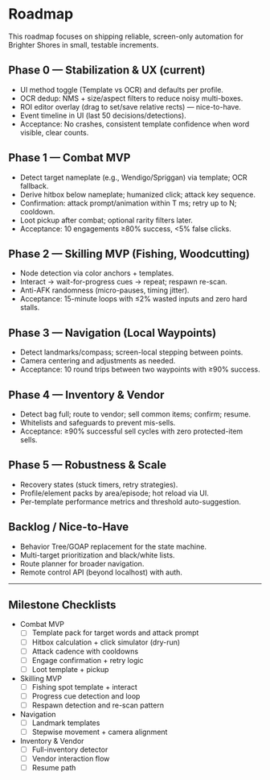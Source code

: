 # Roadmap

This roadmap focuses on shipping reliable, screen-only automation for Brighter Shores in small, testable increments.

## Phase 0 — Stabilization & UX (current)
- UI method toggle (Template vs OCR) and defaults per profile.
- OCR dedup: NMS + size/aspect filters to reduce noisy multi-boxes.
- ROI editor overlay (drag to set/save relative rects) — nice-to-have.
- Event timeline in UI (last 50 decisions/detections).
- Acceptance: No crashes, consistent template confidence when word visible, clear counts.

## Phase 1 — Combat MVP
- Detect target nameplate (e.g., Wendigo/Spriggan) via template; OCR fallback.
- Derive hitbox below nameplate; humanized click; attack key sequence.
- Confirmation: attack prompt/animation within T ms; retry up to N; cooldown.
- Loot pickup after combat; optional rarity filters later.
- Acceptance: 10 engagements ≥80% success, <5% false clicks.

## Phase 2 — Skilling MVP (Fishing, Woodcutting)
- Node detection via color anchors + templates.
- Interact → wait-for-progress cues → repeat; respawn re-scan.
- Anti-AFK randomness (micro-pauses, timing jitter).
- Acceptance: 15-minute loops with ≤2% wasted inputs and zero hard stalls.

## Phase 3 — Navigation (Local Waypoints)
- Detect landmarks/compass; screen-local stepping between points.
- Camera centering and adjustments as needed.
- Acceptance: 10 round trips between two waypoints with ≥90% success.

## Phase 4 — Inventory & Vendor
- Detect bag full; route to vendor; sell common items; confirm; resume.
- Whitelists and safeguards to prevent mis-sells.
- Acceptance: ≥90% successful sell cycles with zero protected-item sells.

## Phase 5 — Robustness & Scale
- Recovery states (stuck timers, retry strategies).
- Profile/element packs by area/episode; hot reload via UI.
- Per-template performance metrics and threshold auto-suggestion.

## Backlog / Nice-to-Have
- Behavior Tree/GOAP replacement for the state machine.
- Multi-target prioritization and black/white lists.
- Route planner for broader navigation.
- Remote control API (beyond localhost) with auth.

---

## Milestone Checklists

- Combat MVP
  - [ ] Template pack for target words and attack prompt
  - [ ] Hitbox calculation + click simulator (dry-run)
  - [ ] Attack cadence with cooldowns
  - [ ] Engage confirmation + retry logic
  - [ ] Loot template + pickup

- Skilling MVP
  - [ ] Fishing spot template + interact
  - [ ] Progress cue detection and loop
  - [ ] Respawn detection and re-scan pattern

- Navigation
  - [ ] Landmark templates
  - [ ] Stepwise movement + camera alignment

- Inventory & Vendor
  - [ ] Full-inventory detector
  - [ ] Vendor interaction flow
  - [ ] Resume path
